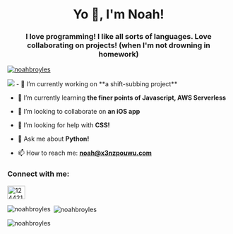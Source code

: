 <h1 align="center">Yo 👋, I'm Noah!</h1>
<h3 align="center">I love programming! I like all sorts of languages. Love collaborating on projects! (when I'm not drowning in homework)</h3>

<p align="left"> <a href="https://github.com/ryo-ma/github-profile-trophy"><img src="https://github-profile-trophy.vercel.app/?username=noahbroyles" alt="noahbroyles" /></a> </p>
<img src="https://user-images.githubusercontent.com/68494604/94645884-950ac780-030a-11eb-9c8f-40d9740fc6ad.gif">
- 🔭 I’m currently working on **a shift-subbing project**

- 🌱 I’m currently learning **the finer points of Javascript, AWS Serverless**

- 👯 I’m looking to collaborate on **an iOS app**    

- 🤝 I’m looking for help with **CSS!**

- 💬 Ask me about **Python!**

- 📫 How to reach me: **noah@x3nzpouwu.com**

<h3 align="left">Connect with me:</h3>
<p align="left">
<a href="https://stackoverflow.com/users/12442137" target="blank"><img align="center" src="https://cdn.jsdelivr.net/npm/simple-icons@3.0.1/icons/stackoverflow.svg" alt="12442137" height="30" width="40" /></a>
</p>

<p><img align="left" src="https://github-readme-stats.vercel.app/api/top-langs?username=noahbroyles&show_icons=true&locale=en&layout=compact" alt="noahbroyles" /></p>

<p>&nbsp;<img align="center" src="https://github-readme-stats.vercel.app/api?username=noahbroyles&show_icons=true&locale=en" alt="noahbroyles" /></p>

<p><img align="center" src="https://github-readme-streak-stats.herokuapp.com/?user=noahbroyles&" alt="noahbroyles" /></p>

